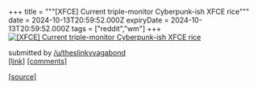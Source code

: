 +++
title = """[XFCE] Current triple-monitor Cyberpunk-ish XFCE rice"""
date = 2024-10-13T20:59:52.000Z
expiryDate = 2024-10-13T20:59:52.000Z
tags = ["reddit","wm"]
+++
[![[XFCE] Current triple-monitor Cyberpunk-ish XFCE rice](https://preview.redd.it/ke2wisw48lud1.png?width=640&crop=smart&auto=webp&s=f7b7d0e46b2bd6934790bc6ddb33f605286fe371 "[XFCE] Current triple-monitor Cyberpunk-ish XFCE rice")](https://www.reddit.com/r/unixporn/comments/1g2zpjq/xfce_current_triplemonitor_cyberpunkish_xfce_rice/)

submitted by [/u/theslinkyvagabond](https://www.reddit.com/user/theslinkyvagabond)  
[\[link\]](https://i.redd.it/ke2wisw48lud1.png) [\[comments\]](https://www.reddit.com/r/unixporn/comments/1g2zpjq/xfce_current_triplemonitor_cyberpunkish_xfce_rice/)

[[source]](https://www.reddit.com/r/unixporn/comments/1g2zpjq/xfce_current_triplemonitor_cyberpunkish_xfce_rice/)
